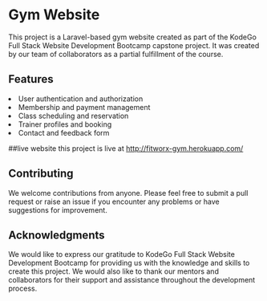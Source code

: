 
# Gym Website

This project is a Laravel-based gym website created as part of the KodeGo Full Stack Website Development Bootcamp capstone project. It was created by our team of collaborators as a partial fulfillment of the course.

## Features

<li>User authentication and authorization</li>
<li>Membership and payment management</li>
<li>Class scheduling and reservation</li>
<li>Trainer profiles and booking</li>
<li>Contact and feedback form</li>


##live website
this project is live at http://fitworx-gym.herokuapp.com/


## Contributing

We welcome contributions from anyone. Please feel free to submit a pull request or raise an issue if you encounter any problems or have suggestions for improvement.

## Acknowledgments
We would like to express our gratitude to KodeGo Full Stack Website Development Bootcamp for providing us with the knowledge and skills to create this project. We would also like to thank our mentors and collaborators for their support and assistance throughout the development process.
